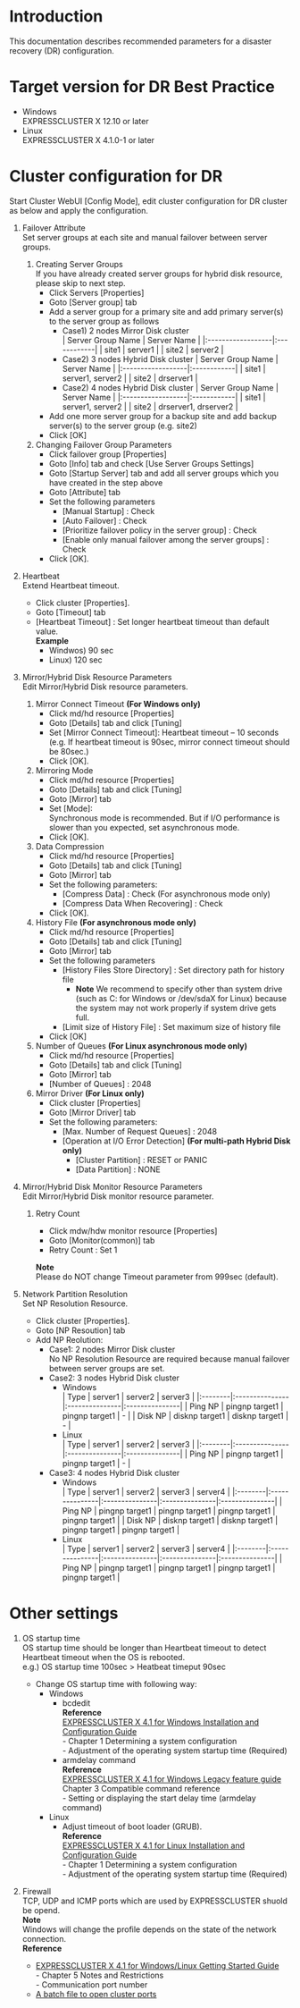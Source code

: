 # Introduction
This documentation describes recommended parameters for a disaster recovery (DR) configuration.

# Target version for DR Best Practice
- Windows  
	EXPRESSCLUSTER X 12.10 or later	
- Linux  
	EXPRESSCLUSTER X 4.1.0-1 or later

# Cluster configuration for DR
Start Cluster WebUI [Config Mode], edit cluster configuration for DR cluster as below and apply the configuration.

1. Failover Attribute  
Set server groups at each site and manual failover between server groups.
	1. Creating Server Groups  
		If you have already created server groups for hybrid disk resource, please skip to next step.
		- Click Servers [Properties]
		- Goto [Server group] tab
		- Add a server group for a primary site and add primary server(s) to the server group as follows
			- Case1) 2 nodes Mirror Disk cluster  
				| Server Group Name | Server Name |
				|:------------------|:------------|
				| site1	| server1 |
				| site2	| server2 |
			- Case2) 3 nodes Hybrid Disk cluster
				| Server Group Name | Server Name |
				|:------------------|:------------|
				| site1	| server1, server2 |
				| site2	| drserver1 |
			- Case2) 4 nodes Hybrid Disk cluster
				| Server Group Name | Server Name |
				|:------------------|:------------|
				| site1	| server1, server2 |
				| site2	| drserver1, drserver2 |
		- Add one more server group for a backup site and add backup server(s) to the server group (e.g. site2)
		- Click [OK]
	1. Changing Failover Group Parameters
		- Click failover group [Properties]
		- Goto [Info] tab and check [Use Server Groups Settings]
		- Goto [Startup Server] tab and add all server groups which you have created in the step above
		- Goto [Attribute] tab
		- Set the following parameters
			- [Manual Startup] : Check
			- [Auto Failover] : Check
			- [Prioritize failover policy in the server group] : Check
			- [Enable only manual failover among the server groups] : Check
		- Click [OK].

1. Heartbeat  
Extend Heartbeat timeout.
	- Click cluster [Properties].
	- Goto [Timeout] tab
	- [Heartbeat Timeout] : Set longer heartbeat timeout than default value.  
		**Example**
		- Windwos) 90 sec
		- Linux) 120 sec

1. Mirror/Hybrid Disk Resource Parameters  
Edit Mirror/Hybrid Disk resource parameters.
	1. Mirror Connect Timeout **(For Windows only)**
		- Click md/hd resource [Properties]
		- Goto [Details] tab and click [Tuning]
		- Set [Mirror Connect Timeout]:  Heartbeat timeout – 10 seconds  
			(e.g. If heartbeat timeout is 90sec, mirror connect timeout should be 80sec.)
		- Click [OK].
	1. Mirroring Mode  
		- Click md/hd resource [Properties]
		- Goto [Details] tab and click [Tuning]
		- Goto [Mirror] tab
		- Set [Mode]:  
			Synchronous mode is recommended. But if I/O performance is slower than you expected, set asynchronous mode.
		- Click [OK].
	1. Data Compression
		- Click md/hd resource [Properties]
		- Goto [Details] tab and click [Tuning]
		- Goto [Mirror] tab
		- Set the following parameters:
			- [Compress Data] : Check (For asynchronous mode only)
			- [Compress Data When Recovering] : Check
		- Click [OK].
	1. History File **(For asynchronous mode only)**
		- Click md/hd resource [Properties]
		- Goto [Details] tab and click [Tuning]
		- Goto [Mirror] tab
		- Set the following parameters
			- [History Files Store Directory] : Set directory path for history file
				- **Note** We recommend to specify other than system drive (such as C: for Windows or /dev/sdaX for Linux) because the system may not work properly if system drive gets full.
			- [Limit size of History File] : Set maximum size of history file
		- Click [OK]
	1. Number of Queues **(For Linux asynchronous mode only)**
		- Click md/hd resource [Properties]
		- Goto [Details] tab and click [Tuning]
		- Goto [Mirror] tab
		- [Number of Queues] : 2048
	1. Mirror Driver **(For Linux only)**
		- Click cluster [Properties]
		- Goto [Mirror Driver] tab
		- Set the following parameters:
			- [Max. Number of Request Queues] : 2048
			- [Operation at I/O Error Detection] **(For multi-path Hybrid Disk only)**
				- [Cluster Partition] : RESET or PANIC
				- [Data Partition] : NONE

1. Mirror/Hybrid Disk Monitor Resource Parameters  
Edit Mirror/Hybrid Disk monitor resource parameter.
	1. Retry Count
		- Click mdw/hdw monitor resource [Properties]
		- Goto [Monitor(common)] tab
		- Retry Count : Set 1  

		**Note**  
		Please do NOT change Timeout parameter from 999sec (default).

1. Network Partition Resolution  
Set NP Resolution Resource.
	- Click cluster [Properties].
	- Goto [NP Resoution] tab
	- Add NP Reolution:
		- Case1: 2 nodes Mirror Disk cluster  
			No NP Resolution Resource are required because manual failover between server groups are set.
		- Case2: 3 nodes Hybrid Disk cluster
			- Windows  
				| Type | server1 | server2 | server3 |
				|:--------|:---------------|:---------------|:---------------|
				| Ping NP | pingnp target1 | pingnp target1 | - |
				| Disk NP | disknp target1 | disknp target1 | - |
			- Linux  
				| Type | server1 | server2 | server3 |
				|:--------|:---------------|:---------------|:---------------|
				| Ping NP | pingnp target1 | pingnp target1 | - |
		- Case3: 4 nodes Hybrid Disk cluster
			- Windows  
				| Type | server1 | server2 | server3 | server4 |
				|:--------|:---------------|:---------------|:---------------|:---------------|
				| Ping NP | pingnp target1 | pingnp target1 | pingnp target1 | pingnp target1 |
				| Disk NP | disknp target1 | disknp target1 | pingnp target1 | pingnp target1 |
			- Linux  
				| Type | server1 | server2 | server3 | server4 |
				|:--------|:---------------|:---------------|:---------------|:---------------|
				| Ping NP | pingnp target1 | pingnp target1 | pingnp target1 | pingnp target1 |

# Other settings
1. OS startup time  
OS startup time should be longer than Heartbeat timeout to detect Heartbeat timeout when the OS is rebooted.  
  e.g.) OS startup time 100sec > Heatbeat timeput 90sec
    - Change OS startup time with following way:
    	- Windows  
    		- bcdedit  
      **Reference**  
      [EXPRESSCLUSTER X 4.1 for Windows Installation and Configuration Guide](https://www.nec.com/en/global/prod/expresscluster/en/support/manuals.html)  
      \- Chapter 1 Determining a system configuration  
      \- Adjustment of the operating system startup time (Required)
    		- armdelay command  
        **Reference**  
       [EXPRESSCLUSTER X 4.1 for Windows Legacy feature guide](https://www.nec.com/en/global/prod/expresscluster/en/support/manuals.html)  
      		Chapter 3 Compatible command reference  
      		 \- Setting or displaying the start delay time (armdelay command)    
    	- Linux
    		- Adjust timeout of boot loader (GRUB).  
      **Reference**  
      [EXPRESSCLUSTER X 4.1 for Linux Installation and Configuration Guide](https://www.nec.com/en/global/prod/expresscluster/en/support/manuals.html)  
      \- Chapter 1 Determining a system configuration  
       \- Adjustment of the operating system startup time (Required)

1. Firewall  
TCP, UDP and ICMP ports which are used by EXPRESSCLUSTER shuold be opend.  
**Note**  
Windows will change the profile depends on the state of the network connection.  
**Reference**
    - [EXPRESSCLUSTER X 4.1 for Windows/Linux Getting Started Guide](https://www.nec.com/en/global/prod/expresscluster/en/support/manuals.html)  
  		\- Chapter 5 Notes and Restrictions  
  		\- Communication port number
    - [A batch file to open cluster ports](https://github.com/EXPRESSCLUSTER/Tools/blob/master/OpenPorts.bat)

